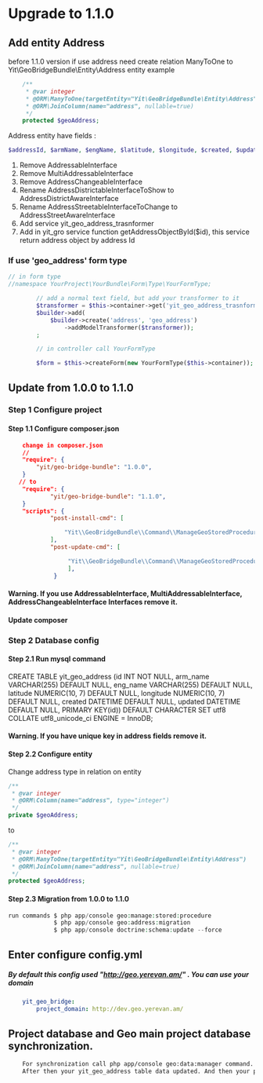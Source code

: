 Upgrade to 1.1.0
===================

 Add entity Address
-----------------------
before 1.1.0 version if use address need create relation ManyToOne to Yit\GeoBridgeBundle\Entity\Address entity
example

``` php
    /**
     * @var integer
     * @ORM\ManyToOne(targetEntity="Yit\GeoBridgeBundle\Entity\Address")
     * @ORM\JoinColumn(name="address", nullable=true)
     */
    protected $geoAddress;
```
Address entity have fields :
```php
$addressId, $armName, $engName, $latitude, $longitude, $created, $updated
```
1) Remove AddressableInterface
2) Remove MultiAddressableInterface
3) Remove AddressChangeableInterface
4) Rename AddressDistrictableInterfaceToShow to AddressDistrictAwareInterface
5) Rename AddressStreetableInterfaceToChange to AddressStreetAwareInterface
6) Add service yit_geo_address_trasnformer
7) Add in yit_gro service function getAddressObjectById($id), this service return address object by address Id

### If use 'geo_address' form type

``` php
// in form type
//namespace YourProject\YourBundle\Form\Type\YourFormType;

        // add a normal text field, but add your transformer to it
        $transformer = $this->container->get('yit_geo_address_trasnformer');
        $builder->add(
            $builder->create('address', 'geo_address')
                ->addModelTransformer($transformer));
        ;

        // in controller call YourFormType

        $form = $this->createForm(new YourFormType($this->container));
```
## Update from 1.0.0 to 1.1.0
### Step 1 Configure project

#### Step 1.1 Configure composer.json

``` json
    change in composer.json
    //
    "require": {
        "yit/geo-bridge-bundle": "1.0.0",
    }
   // to
    "require": {
            "yit/geo-bridge-bundle": "1.1.0",
    }
    "scripts": {
            "post-install-cmd": [

                "Yit\\GeoBridgeBundle\\Command\\ManageGeoStoredProcedureCommand::manageGeoStoredProcedure"
            ],
            "post-update-cmd": [

                 "Yit\\GeoBridgeBundle\\Command\\ManageGeoStoredProcedureCommand::manageGeoStoredProcedure"
                 ],
             }
```
#### Warning. If you use  AddressableInterface, MultiAddressableInterface, AddressChangeableInterface Interfaces remove it.

#### Update composer
### Step 2 Database config
#### Step 2.1 Run mysql command
CREATE TABLE yit_geo_address (id INT NOT NULL, arm_name VARCHAR(255) DEFAULT NULL, eng_name VARCHAR(255) DEFAULT NULL, latitude NUMERIC(10, 7) DEFAULT NULL, longitude NUMERIC(10, 7) DEFAULT NULL, created DATETIME DEFAULT NULL, updated DATETIME DEFAULT NULL, PRIMARY KEY(id)) DEFAULT CHARACTER SET utf8 COLLATE utf8_unicode_ci ENGINE = InnoDB;
#### Warning. If you have unique key in address fields remove it.

#### Step 2.2 Configure entity

Change address type in relation on entity
``` php
/**
 * @var integer
 * @ORM\Column(name="address", type="integer")
 */
private $geoAddress;
```
to
``` php
/**
 * @var integer
 * @ORM\ManyToOne(targetEntity="Yit\GeoBridgeBundle\Entity\Address")
 * @ORM\JoinColumn(name="address", nullable=true)
 */
protected $geoAddress;
```
#### Step 2.3 Migration from 1.0.0 to 1.1.0
```php
run commands $ php app/console geo:manage:stored:procedure
             $ php app/console geo:address:migration
             $ php app/console doctrine:schema:update --force

```
## Enter configure config.yml
##### By default this config used "http://geo.yerevan.am/" . You can use your domain
```yml
    yit_geo_bridge:
        project_domain: http://dev.geo.yerevan.am/
```
## Project database and Geo main project database synchronization.
```txt
    For synchronization call php app/console geo:data:manager command.
    After then your yit_geo_address table data updated. And then your project will be compatible with Geo main project.
```


